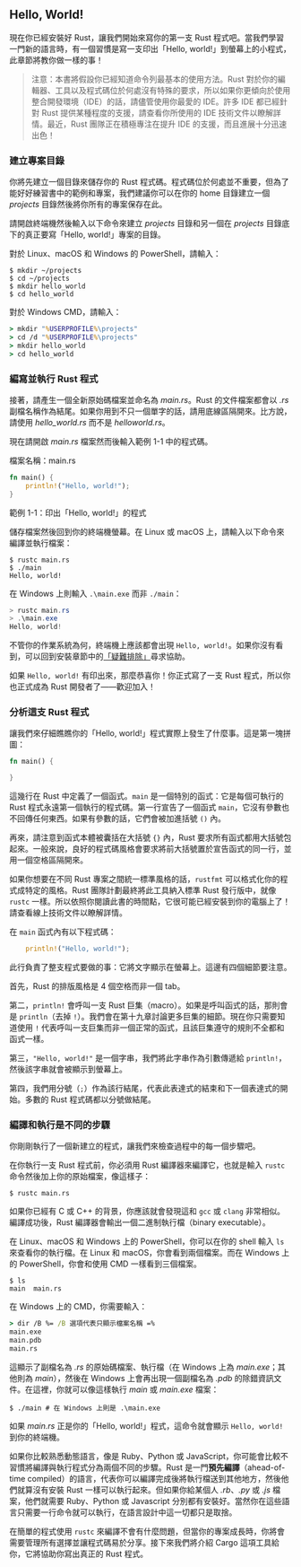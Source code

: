## Hello, World!

現在你已經安裝好 Rust，讓我們開始來寫你的第一支 Rust 程式吧。當我們學習一門新的語言時，有一個習慣是寫一支印出「Hello, world!」到螢幕上的小程式，此章節將教你做一樣的事！

> 注意：本書將假設你已經知道命令列最基本的使用方法。Rust 對於你的編輯器、工具以及程式碼位於何處沒有特殊的要求，所以如果你更傾向於使用整合開發環境（IDE）的話，請儘管使用你最愛的 IDE。許多 IDE 都已經針對 Rust 提供某種程度的支援，請查看你所使用的 IDE 技術文件以瞭解詳情。最近，Rust 團隊正在積極專注在提升 IDE 的支援，而且進展十分迅速出色！

### 建立專案目錄

你將先建立一個目錄來儲存你的 Rust 程式碼。程式碼位於何處並不重要，但為了能好好練習書中的範例和專案，我們建議你可以在你的 home 目錄建立一個 *projects* 目錄然後將你所有的專案保存在此。

請開啟終端機然後輸入以下命令來建立 *projects* 目錄和另一個在 *projects* 目錄底下的真正要寫「Hello, world!」專案的目錄。

對於 Linux、macOS 和 Windows 的 PowerShell，請輸入：

```console
$ mkdir ~/projects
$ cd ~/projects
$ mkdir hello_world
$ cd hello_world
```

對於 Windows CMD，請輸入：

```cmd
> mkdir "%USERPROFILE%\projects"
> cd /d "%USERPROFILE%\projects"
> mkdir hello_world
> cd hello_world
```

### 編寫並執行 Rust 程式

接著，請產生一個全新原始碼檔案並命名為 *main.rs*。Rust 的文件檔案都會以 *.rs* 副檔名稱作為結尾。如果你用到不只一個單字的話，請用底線區隔開來。比方說，請使用 *hello_world.rs* 而不是 *helloworld.rs*。

現在請開啟 *main.rs* 檔案然而後輸入範例 1-1 中的程式碼。

<span class="filename">檔案名稱：main.rs</span>

```rust
fn main() {
    println!("Hello, world!");
}
```

<span class="caption">範例 1-1：印出「Hello, world!」的程式</span>

儲存檔案然後回到你的終端機螢幕。在 Linux 或 macOS 上，請輸入以下命令來編譯並執行檔案：

```console
$ rustc main.rs
$ ./main
Hello, world!
```

在 Windows 上則輸入 `.\main.exe` 而非 `./main`：

```powershell
> rustc main.rs
> .\main.exe
Hello, world!
```

不管你的作業系統為何，終端機上應該都會出現 `Hello, world!`。如果你沒有看到，可以回到安裝章節中的[「疑難排除」][troubleshooting]<!-- ignore -->尋求協助。

如果 `Hello, world!` 有印出來，那麼恭喜你！你正式寫了一支 Rust 程式，所以你也正式成為 Rust 開發者了——歡迎加入！

### 分析這支 Rust 程式

讓我們來仔細瞧瞧你的「Hello, world!」程式實際上發生了什麼事。這是第一塊拼圖：

```rust
fn main() {

}
```

這幾行在 Rust 中定義了一個函式。`main` 是一個特別的函式：它是每個可執行的 Rust 程式永遠第一個執行的程式碼。第一行宣告了一個函式 `main`，它沒有參數也不回傳任何東西。如果有參數的話，它們會被加進括號 `()` 內。

再來，請注意到函式本體被囊括在大括號 `{}` 內，Rust 要求所有函式都用大括號包起來。一般來說，良好的程式碼風格會要求將前大括號置於宣告函式的同一行，並用一個空格區隔開來。

如果你想要在不同 Rust 專案之間統一標準風格的話，`rustfmt` 可以格式化你的程式成特定的風格。Rust 團隊計劃最終將此工具納入標準 Rust 發行版中，就像 `rustc` 一樣。所以依照你閱讀此書的時間點，它很可能已經安裝到你的電腦上了！請查看線上技術文件以瞭解詳情。

在 `main` 函式內有以下程式碼：

```rust
    println!("Hello, world!");
```

此行負責了整支程式要做的事：它將文字顯示在螢幕上。這邊有四個細節要注意。

首先，Rust 的排版風格是 4 個空格而非一個 tab。

第二，`println!` 會呼叫一支 Rust 巨集（macro）。如果是呼叫函式的話，那則會是 `println`（去掉 `!`）。我們會在第十九章討論更多巨集的細節。現在你只需要知道使用 `!` 代表呼叫一支巨集而非一個正常的函式，且該巨集遵守的規則不全都和函式一樣。

第三，`"Hello, world!"` 是一個字串，我們將此字串作為引數傳遞給 `println!`，然後該字串就會被顯示到螢幕上。

第四，我們用分號（`;`）作為該行結尾，代表此表達式的結束和下一個表達式的開始。多數的 Rust 程式碼都以分號做結尾。

### 編譯和執行是不同的步驟

你剛剛執行了一個新建立的程式，讓我們來檢查過程中的每一個步驟吧。

在你執行一支 Rust 程式前，你必須用 Rust 編譯器來編譯它，也就是輸入 `rustc` 命令然後加上你的原始檔案，像這樣子：

```console
$ rustc main.rs
```

如果你已經有 C 或 C++ 的背景，你應該就會發現這和 `gcc` 或 `clang` 非常相似。編譯成功後，Rust 編譯器會輸出一個二進制執行檔（binary executable）。

在 Linux、macOS 和 Windows 上的 PowerShell，你可以在你的 shell 輸入 `ls` 來查看你的執行檔。在 Linux 和 macOS，你會看到兩個檔案。而在 Windows 上的 PowerShell，你會和使用 CMD 一樣看到三個檔案。

```console
$ ls
main  main.rs
```

在 Windows 上的 CMD，你需要輸入：

```cmd
> dir /B %= /B 選項代表只顯示檔案名稱 =%
main.exe
main.pdb
main.rs
```

這顯示了副檔名為 *.rs*  的原始碼檔案、執行檔（在 Windows 上為 *main.exe*；其他則為 *main*），然後在 Windows 上會再出現一個副檔名為 *.pdb* 的除錯資訊文件。在這裡，你就可以像這樣執行 *main* 或 *main.exe* 檔案：

```console
$ ./main # 在 Windows 上則是 .\main.exe
```

如果 *main.rs* 正是你的「Hello, world!」程式，這命令就會顯示 `Hello, world!` 到你的終端機。

如果你比較熟悉動態語言，像是 Ruby、Python 或 JavaScript，你可能會比較不習慣將編譯與執行程式分為兩個不同的步驟。Rust 是一門**預先編譯**（ahead-of-time compiled）的語言，代表你可以編譯完成後將執行檔送到其他地方，然後他們就算沒有安裝 Rust 一樣可以執行起來。但如果你給某個人 *.rb*、*.py* 或 *.js* 檔案，他們就需要 Ruby、Python 或 Javascript 分別都有安裝好。當然你在這些語言只需要一行命令就可以執行，在語言設計中這一切都只是取捨。

在簡單的程式使用 `rustc` 來編譯不會有什麼問題，但當你的專案成長時，你將會需要管理所有選擇並讓程式碼易於分享。接下來我們將介紹 Cargo 這項工具給你，它將協助你寫出真正的 Rust 程式。

[troubleshooting]: ch01-01-installation.html#疑難排除
